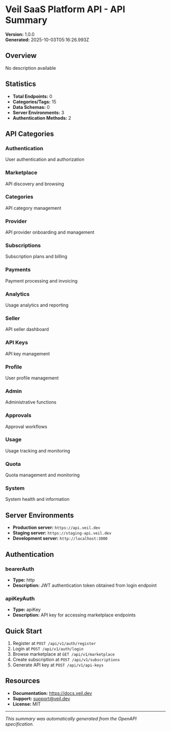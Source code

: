 # Veil SaaS Platform API - API Summary

**Version:** 1.0.0  
**Generated:** 2025-10-03T05:16:26.993Z

## Overview
No description available

## Statistics
- **Total Endpoints:** 0
- **Categories/Tags:** 15  
- **Data Schemas:** 0
- **Server Environments:** 3
- **Authentication Methods:** 2

## API Categories

### Authentication
User authentication and authorization

### Marketplace
API discovery and browsing

### Categories
API category management

### Provider
API provider onboarding and management

### Subscriptions
Subscription plans and billing

### Payments
Payment processing and invoicing

### Analytics
Usage analytics and reporting

### Seller
API seller dashboard

### API Keys
API key management

### Profile
User profile management

### Admin
Administrative functions

### Approvals
Approval workflows

### Usage
Usage tracking and monitoring

### Quota
Quota management and monitoring

### System
System health and information


## Server Environments

- **Production server:** `https://api.veil.dev`
- **Staging server:** `https://staging-api.veil.dev`
- **Development server:** `http://localhost:3000`

## Authentication

### bearerAuth
- **Type:** http
- **Description:** JWT authentication token obtained from login endpoint

### apiKeyAuth
- **Type:** apiKey
- **Description:** API key for accessing marketplace endpoints


## Quick Start

1. Register at `POST /api/v1/auth/register`
2. Login at `POST /api/v1/auth/login` 
3. Browse marketplace at `GET /api/v1/marketplace`
4. Create subscription at `POST /api/v1/subscriptions`
5. Generate API key at `POST /api/v1/api-keys`

## Resources

- **Documentation:** https://docs.veil.dev
- **Support:** support@veil.dev
- **License:** MIT

---

*This summary was automatically generated from the OpenAPI specification.*

